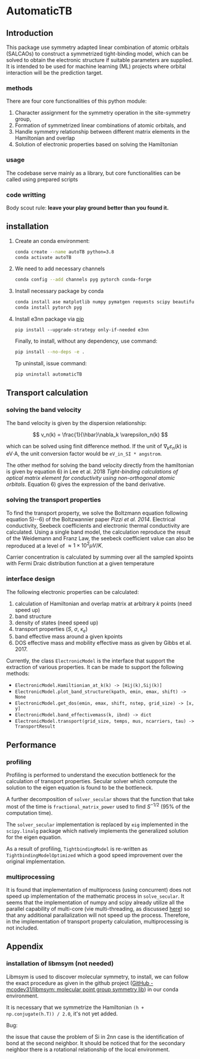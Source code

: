 # AutomaticTB

## Introduction

This package use symmetry adapted linear combination of atomic orbitals (SALCAOs) to construct 
a symmetrized tight-binding model, which can be solved to obtain the electronic structure if 
suitable parameters are supplied. It is intended to be used for machine learning (ML) projects 
where orbital interaction will be the prediction target. 

### methods

There are four core functionalities of this python module:

1. Character assignment for the symmetry operation in the site-symmetry group,
2. Formation of symmetrized linear combinations of atomic orbitals, and 
3. Handle symmetry relationship between different matrix elements in the Hamiltonian and overlap
4. Solution of electronic properties based on solving the Hamiltonian

### usage

The codebase serve mainly as a library, but core functionalities can be called using prepared scripts 

### code writting

Body scout rule: **leave your play ground better than you found it.**

## installation

1. Create an conda environment:
   
   ```bash
   conda create --name autoTB python=3.8
   conda activate autoTB
   ```

2. We need to add necessary channels
   
   ```bash
   conda config --add channels pyg pytorch conda-forge
   ```

3. Install necessary package by conda
   
   ```bash
   conda install ase matplotlib numpy pymatgen requests scipy beautifulsoup4 spglib prettytable jupyter
   conda install pytorch pyg
   ```

4. Install e3nn package via [pip](https://docs.conda.io/projects/conda/en/latest/user-guide/tasks/manage-environments.html#using-pip-in-an-environment)
   
   ```
   pip install --upgrade-strategy only-if-needed e3nn
   ```
   
   Finally, to install, without any dependency, use command: 
   
   ```bash
   pip install --no-deps -e .
   ```
   
   Tp uninstall, issue command:
   
   ```bash
   pip uninstall automaticTB
   ```

## Transport calculation

### solving the band velocity

The band velocity is given by the dispersion relationship:

$$
v_n(k) = \frac{1}{\hbar}\nabla_k \varepsilon_n(k)
$$

which can be solved using finit difference method. If the unit of $\nabla_k \varepsilon_n(k)$ is eV$\cdot$A, the unit conversion factor would be `eV_in_SI * angstrom`.

The other method for solving the band velocity directly from the hamiltonian is given by equation 6) in Lee et al. 2018 *Tight-binding calculations of optical matrix element for conductivity using non-orthogonal atomic orbitals*. Equation 6) gives the expression of the band derivative.

### solving the transport properties

To find the transport property, we solve the Boltzmann equation following equation 5)--6) of the Boltzwannier paper *Pizzi et al. 2014*. Electrical conductivity, Seebeck coefficients and electronic thermal conductivity are calculated. Using a single band model, the calculation reproduce the result of the Weidemann and Franz Law, the seebeck coefficient value can also be reproduced at a level of $\approx 1\times10^2 \mu V/K$. 

Carrier concentration is calculated by summing over all the sampled kpoints with Fermi Draic distribution function at a given temperature

### interface design

The following electronic properties can be calculated: 

1. calculation of Hamiltonian and overlap matrix at arbitrary $k$ points (need speed up)
2. band structure
3. density of states (need speed up)
4. transport properties ($S$, $\sigma$, $\kappa_e$)
5. band effective mass around a given kpoints
6. DOS effective mass and mobility effective mass as given by Gibbs et al. 2017.

Currently, the class `ElectronicModel` is the interface that support the extraction of various properties.   It can be made to support the following methods:

- `ElectronicModel.Hamiltionian_at_k(k) -> [Hij(k),Sij(k)]`
- `ElectronicModel.plot_band_structure(kpath, emin, emax, shift) -> None`
- `ElectronicModel.get_dos(emin, emax, shift, nstep, grid_size) -> [x, y]`
- `ElectronicModel.band_effectivemass(k, ibnd) -> dict`
- `ElectronicModel.transport(grid_size, temps, mus, ncarriers, tau) -> TransportResult`

## Performance

### profiling

Profiling is performed to understand the execution bottleneck for the calculation of transport properties. Secular solver which compute the solution to the eigen equation is found to be the bottleneck. 

A further decomposition of `solver_secular` shows that the function that take most of the time is `fractional_matrix_power` used to find $S^{-1/2}$ (95% of the computation time). 

The `solver_secular` implementation is replaced by `eig` implemented in the `scipy.linalg` package which natively implements the generalized solution for the eigen equation.

As a result of profiling, `TightbindingModel` is re-written as `TightbindingModelOptimized` which a good speed improvement over the original implementation.

### multiprocessing

It is found that implementation of multiprocess (using concurrent) does not speed up implementation of the mathematic process in `solve_secular`. It seems that the implementation of numpy and scipy already utilize all the parallel capability of multi-core (vie multi-threading, as discussed [here](https://stackoverflow.com/questions/6941459/is-it-possible-to-know-which-scipy-numpy-functions-run-on-multiple-cores)) so that any additional parallalization will not speed up the process. Therefore, in the implementation of transport property calculation, multiprocessing is not included. 

## Appendix

### installation of libmsym (not needed)

Libmsym is used to discover molecular symmetry, to install, we can follow the exact procedure as 
given in the github project ([GitHub - mcodev31/libmsym: molecular point group symmetry lib](https://github.com/mcodev31/libmsym)) in our conda environment.

It is necessary that we symmetrize the Hamiltonian `(h + np.conjugate(h.T)) / 2.0`, it's not yet added.

Bug:

the issue that cause the problem of Si in 2nn case is the identification of bond at the second neighbor. It should be noticed that for the secondary neighbor there is a rotational relationship of the local environment. 
